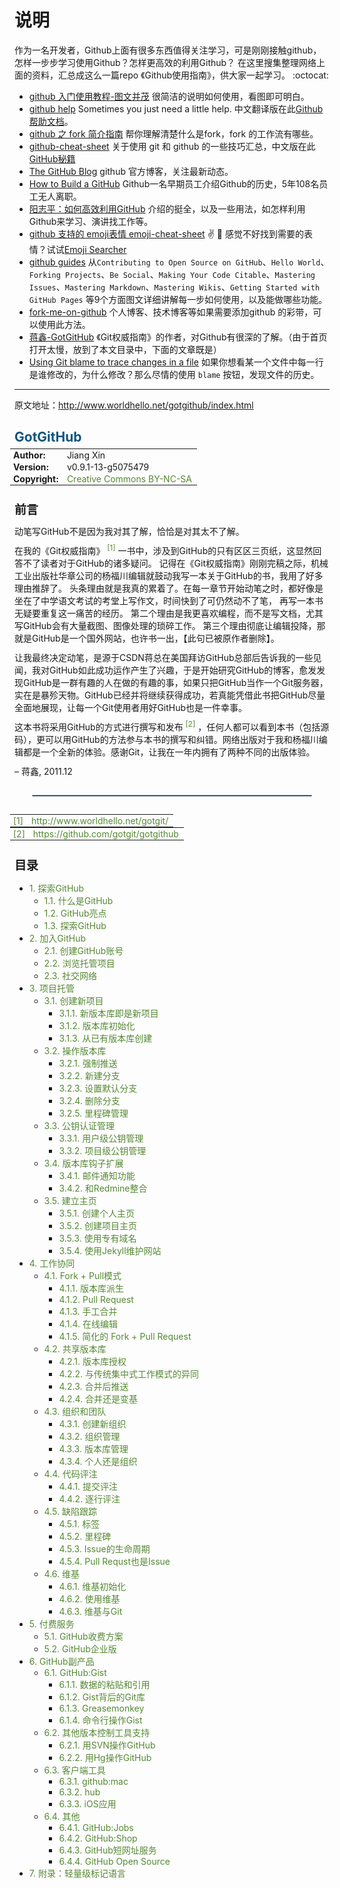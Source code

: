 
说明
==============
作为一名开发者，Github上面有很多东西值得关注学习，可是刚刚接触github，怎样一步步学习使用Github？怎样更高效的利用Github？
在这里搜集整理网络上面的资料，汇总成这么一篇repo 《Github使用指南》，供大家一起学习。 :octocat:

- [github 入门使用教程-图文并茂](http://developer.51cto.com/art/201407/446249_all.htm) 很简洁的说明如何使用，看图即可明白。	
- [github help](https://help.github.com/) Sometimes you just need a little help. 中文翻译版在此[Github 帮助文档](https://github.com/waylau/github-help)。
- [github 之 fork 简介指南](https://linux.cn/article-4292-1.html) 帮你理解清楚什么是fork，fork 的工作流有哪些。
- [github-cheat-sheet](https://github.com/tiimgreen/github-cheat-sheet) 关于使用 git 和 github 的一些技巧汇总，中文版在此[GitHub秘籍](https://github.com/tiimgreen/github-cheat-sheet/blob/master/README.zh-cn.md)
- [The GitHub Blog](https://github.com/blog) github 官方博客，关注最新动态。
- [How to Build a GitHub](http://zachholman.com/talk/how-to-build-a-github/) Github一名早期员工介绍Github的历史，5年108名员工无人离职。
- [阳志平：如何高效利用GitHub](http://www.yangzhiping.com/tech/github.html) 介绍的挺全，以及一些用法，如怎样利用Github来学习、演讲找工作等。
- [github 支持的 emoji表情 emoji-cheat-sheet](http://www.emoji-cheat-sheet.com/) :v: :clap:  感觉不好找到需要的表情？试试[Emoji Searcher](http://emoji.muan.co/) 
- [github guides](https://guides.github.com/) 从`Contributing to Open Source on GitHub`、`Hello World`、`Forking Projects`、`Be Social`、`Making Your Code Citable`、`Mastering Issues`、`Mastering Markdown`、`Mastering Wikis`、`Getting Started with GitHub Pages` 等9个方面图文详细讲解每一步如何使用，以及能做哪些功能。
- [fork-me-on-github](https://github.com/blog/273-github-ribbons) 个人博客、技术博客等如果需要添加github 的彩带，可以使用此方法。
- [蒋鑫-GotGitHub](GotGitHub.md) 《Git权威指南》的作者，对Github有很深的了解。（由于首页打开太慢，放到了本文目录中，下面的文章既是）
- [Using Git blame to trace changes in a file](https://help.github.com/articles/using-git-blame-to-trace-changes-in-a-file/) 如果你想看某一个文件中每一行是谁修改的，为什么修改？那么尽情的使用 `blame` 按钮，发现文件的历史。

-------- 

原文地址：http://www.worldhello.net/gotgithub/index.html

<h1 style="margin:0px;padding:0.7em 0px 0.3em;font-size:1.5em;color:rgb(17, 85, 124);">GotGitHub<a href="http://www.worldhello.net/gotgithub/#gotgithub" title="永久链接至标题" style="color:black;text-decoration:none;font-weight:normal;visibility:hidden;font-size:1em;margin-left:6px;padding:0px 4px;">¶</a></h1>
<table style="font-size:inherit;font-weight:inherit;font-style:inherit;font-variant:inherit;border-collapse:collapse;margin:0px -0.5em;border:0px;">
<colgroup><col/>
<col/>
</colgroup><tbody valign="top">
<tr><th style="text-align:left;padding:1px 8px 1px 5px;border:0px;">Author:</th><td style="padding:1px 8px 1px 5px;text-align:left;border:0px;">Jiang Xin</td>
</tr>
<tr><th style="text-align:left;padding:1px 8px 1px 5px;border:0px;">Version:</th><td style="padding:1px 8px 1px 5px;text-align:left;border:0px;">v0.9.1-13-g5075479</td>
</tr>
<tr><th style="text-align:left;padding:1px 8px 1px 5px;border:0px;">Copyright:</th><td style="padding:1px 8px 1px 5px;text-align:left;border:0px;"><a href="http://creativecommons.org/licenses/by-nc-sa/3.0/" style="color:rgb(85, 136, 51);text-decoration:none;font-weight:normal;">Creative Commons BY-NC-SA</a></td>
</tr>
</tbody>
</table>
<div>
<h2 style="margin:1.3em 0px 0.2em;font-size:1.35em;padding:0px;">前言<a href="http://www.worldhello.net/gotgithub/#id1" title="永久链接至标题" style="color:black;text-decoration:none;font-weight:normal;visibility:hidden;font-size:1em;margin-left:6px;padding:0px 4px;">¶</a></h2>
<p style="margin:0.8em 0px 0.5em;">动笔写GitHub不是因为我对其了解，恰恰是对其太不了解。</p>
<p style="margin:0.8em 0px 0.5em;">在我的《Git权威指南》 <a href="http://www.worldhello.net/gotgithub/#id4" style="color:rgb(85, 136, 51);text-decoration:none;font-weight:normal;font-size:smaller;line-height:0;vertical-align:super;margin:0px;">[1]</a> 一书中，涉及到GitHub的只有区区三页纸，这显然回答不了读者对于GitHub的诸多疑问。
记得在《Git权威指南》刚刚完稿之际，机械工业出版社华章公司的杨福川编辑就鼓动我写一本关于GitHub的书，我用了好多理由推辞了。
头条理由就是我真的累着了。在每一章节开始动笔之时，都好像是坐在了中学语文考试的考堂上写作文，时间快到了可仍然动不了笔，
再写一本书无疑要重复这一痛苦的经历。
第二个理由是我更喜欢编程，而不是写文档，尤其写GitHub会有大量截图、图像处理的琐碎工作。
第三个理由彻底让编辑投降，那就是GitHub是一个国外网站，也许书一出，【此句已被原作者删除】。</p>
<p style="margin:0.8em 0px 0.5em;">让我最终决定动笔，是源于CSDN蒋总在美国拜访GitHub总部后告诉我的一些见闻，我对GitHub如此成功运作产生了兴趣，于是开始研究GitHub的博客，愈发发现GitHub是一群有趣的人在做的有趣的事，如果只把GitHub当作一个Git服务器，实在是暴殄天物。GitHub已经并将继续获得成功，若真能凭借此书把GitHub尽量全面地展现，让每一个Git使用者用好GitHub也是一件幸事。</p>
<p style="margin:0.8em 0px 0.5em;">这本书将采用GitHub的方式进行撰写和发布 <a href="http://www.worldhello.net/gotgithub/#id5" style="color:rgb(85, 136, 51);text-decoration:none;font-weight:normal;font-size:smaller;line-height:0;vertical-align:super;margin:0px;">[2]</a> ，任何人都可以看到本书（包括源码），更可以用GitHub的方法参与本书的撰写和纠错。网络出版对于我和杨福川编辑都是一个全新的体验。感谢Git，让我在一年内拥有了两种不同的出版体验。</p>
<p style="margin:0.8em 0px 0.5em;">– 蒋鑫, 2011.12</p>
<hr style="border:1px solid rgb(170, 187, 204);margin:2em;"/>
<table style="font-size:inherit;font-weight:inherit;font-style:inherit;font-variant:inherit;border-collapse:collapse;margin:0px -0.5em;border:0px;">
<colgroup><col/><col/></colgroup>
<tbody valign="top">
<tr><td style="padding:1px 8px 1px 5px;text-align:left;border:0px;"><a href="http://www.worldhello.net/gotgithub/#id2" style="color:rgb(85, 136, 51);text-decoration:none;font-weight:normal;">[1]</a></td><td style="padding:1px 8px 1px 5px;text-align:left;border:0px;"><a href="http://www.worldhello.net/gotgit/" style="color:rgb(85, 136, 51);text-decoration:none;font-weight:normal;">http://www.worldhello.net/gotgit/</a></td></tr>
</tbody>
</table>
<table style="font-size:inherit;font-weight:inherit;font-style:inherit;font-variant:inherit;border-collapse:collapse;margin:0px -0.5em;border:0px;">
<colgroup><col/><col/></colgroup>
<tbody valign="top">
<tr><td style="padding:1px 8px 1px 5px;text-align:left;border:0px;"><a href="http://www.worldhello.net/gotgithub/#id3" style="color:rgb(85, 136, 51);text-decoration:none;font-weight:normal;">[2]</a></td><td style="padding:1px 8px 1px 5px;text-align:left;border:0px;"><a href="https://github.com/gotgit/gotgithub" style="color:rgb(85, 136, 51);text-decoration:none;font-weight:normal;">https://github.com/gotgit/gotgithub</a></td></tr>
</tbody>
</table>
</div>
<div>
<h2 style="margin:1.3em 0px 0.2em;font-size:1.35em;padding:0px;">目录<a href="http://www.worldhello.net/gotgithub/#id6" title="永久链接至标题" style="color:black;text-decoration:none;font-weight:normal;visibility:hidden;font-size:1em;margin-left:6px;padding:0px 4px;">¶</a></h2>
<div>
<ul>
<li><a href="http://www.worldhello.net/gotgithub/01-explore-github/index.html" style="color:rgb(85, 136, 51);text-decoration:none;font-weight:normal;">1. 探索GitHub</a><ul>
<li><a href="http://www.worldhello.net/gotgithub/01-explore-github/010-what-is-github.html" style="color:rgb(85, 136, 51);text-decoration:none;font-weight:normal;">1.1. 什么是GitHub</a></li>
<li><a href="http://www.worldhello.net/gotgithub/01-explore-github/020-github-hightlights.html" style="color:rgb(85, 136, 51);text-decoration:none;font-weight:normal;">1.2. GitHub亮点</a></li>
<li><a href="http://www.worldhello.net/gotgithub/01-explore-github/030-explore-github.html" style="color:rgb(85, 136, 51);text-decoration:none;font-weight:normal;">1.3. 探索GitHub</a></li>
</ul>
</li>
<li><a href="http://www.worldhello.net/gotgithub/02-join-github/index.html" style="color:rgb(85, 136, 51);text-decoration:none;font-weight:normal;">2. 加入GitHub</a><ul>
<li><a href="http://www.worldhello.net/gotgithub/02-join-github/010-account-setup.html" style="color:rgb(85, 136, 51);text-decoration:none;font-weight:normal;">2.1. 创建GitHub账号</a></li>
<li><a href="http://www.worldhello.net/gotgithub/02-join-github/020-browse-repo.html" style="color:rgb(85, 136, 51);text-decoration:none;font-weight:normal;">2.2. 浏览托管项目</a></li>
<li><a href="http://www.worldhello.net/gotgithub/02-join-github/030-be-social.html" style="color:rgb(85, 136, 51);text-decoration:none;font-weight:normal;">2.3. 社交网络</a></li>
</ul>
</li>
<li><a href="http://www.worldhello.net/gotgithub/03-project-hosting/index.html" style="color:rgb(85, 136, 51);text-decoration:none;font-weight:normal;">3. 项目托管</a><ul>
<li><a href="http://www.worldhello.net/gotgithub/03-project-hosting/010-new-project.html" style="color:rgb(85, 136, 51);text-decoration:none;font-weight:normal;">3.1. 创建新项目</a><ul>
<li><a href="http://www.worldhello.net/gotgithub/03-project-hosting/010-new-project.html#new-repo" style="color:rgb(85, 136, 51);text-decoration:none;font-weight:normal;">3.1.1. 新版本库即是新项目</a></li>
<li><a href="http://www.worldhello.net/gotgithub/03-project-hosting/010-new-project.html#init-by-clone" style="color:rgb(85, 136, 51);text-decoration:none;font-weight:normal;">3.1.2. 版本库初始化</a></li>
<li><a href="http://www.worldhello.net/gotgithub/03-project-hosting/010-new-project.html#init-by-push" style="color:rgb(85, 136, 51);text-decoration:none;font-weight:normal;">3.1.3. 从已有版本库创建</a></li>
</ul>
</li>
<li><a href="http://www.worldhello.net/gotgithub/03-project-hosting/020-repo-operation.html" style="color:rgb(85, 136, 51);text-decoration:none;font-weight:normal;">3.2. 操作版本库</a><ul>
<li><a href="http://www.worldhello.net/gotgithub/03-project-hosting/020-repo-operation.html#noff-push" style="color:rgb(85, 136, 51);text-decoration:none;font-weight:normal;">3.2.1. 强制推送</a></li>
<li><a href="http://www.worldhello.net/gotgithub/03-project-hosting/020-repo-operation.html#new-branch" style="color:rgb(85, 136, 51);text-decoration:none;font-weight:normal;">3.2.2. 新建分支</a></li>
<li><a href="http://www.worldhello.net/gotgithub/03-project-hosting/020-repo-operation.html#default-branch" style="color:rgb(85, 136, 51);text-decoration:none;font-weight:normal;">3.2.3. 设置默认分支</a></li>
<li><a href="http://www.worldhello.net/gotgithub/03-project-hosting/020-repo-operation.html#del-branch" style="color:rgb(85, 136, 51);text-decoration:none;font-weight:normal;">3.2.4. 删除分支</a></li>
<li><a href="http://www.worldhello.net/gotgithub/03-project-hosting/020-repo-operation.html#git-tags" style="color:rgb(85, 136, 51);text-decoration:none;font-weight:normal;">3.2.5. 里程碑管理</a></li>
</ul>
</li>
<li><a href="http://www.worldhello.net/gotgithub/03-project-hosting/030-repo-authz.html" style="color:rgb(85, 136, 51);text-decoration:none;font-weight:normal;">3.3. 公钥认证管理</a><ul>
<li><a href="http://www.worldhello.net/gotgithub/03-project-hosting/030-repo-authz.html#pubkeys" style="color:rgb(85, 136, 51);text-decoration:none;font-weight:normal;">3.3.1. 用户级公钥管理</a></li>
<li><a href="http://www.worldhello.net/gotgithub/03-project-hosting/030-repo-authz.html#deploy-keys" style="color:rgb(85, 136, 51);text-decoration:none;font-weight:normal;">3.3.2. 项目级公钥管理</a></li>
</ul>
</li>
<li><a href="http://www.worldhello.net/gotgithub/03-project-hosting/040-repo-hooks.html" style="color:rgb(85, 136, 51);text-decoration:none;font-weight:normal;">3.4. 版本库钩子扩展</a><ul>
<li><a href="http://www.worldhello.net/gotgithub/03-project-hosting/040-repo-hooks.html#mail-notify-hook" style="color:rgb(85, 136, 51);text-decoration:none;font-weight:normal;">3.4.1. 邮件通知功能</a></li>
<li><a href="http://www.worldhello.net/gotgithub/03-project-hosting/040-repo-hooks.html#redmine" style="color:rgb(85, 136, 51);text-decoration:none;font-weight:normal;">3.4.2. 和Redmine整合</a></li>
</ul>
</li>
<li><a href="http://www.worldhello.net/gotgithub/03-project-hosting/050-homepage.html" style="color:rgb(85, 136, 51);text-decoration:none;font-weight:normal;">3.5. 建立主页</a><ul>
<li><a href="http://www.worldhello.net/gotgithub/03-project-hosting/050-homepage.html#user-homepage" style="color:rgb(85, 136, 51);text-decoration:none;font-weight:normal;">3.5.1. 创建个人主页</a></li>
<li><a href="http://www.worldhello.net/gotgithub/03-project-hosting/050-homepage.html#project-homepage" style="color:rgb(85, 136, 51);text-decoration:none;font-weight:normal;">3.5.2. 创建项目主页</a></li>
<li><a href="http://www.worldhello.net/gotgithub/03-project-hosting/050-homepage.html#dedicate-domain" style="color:rgb(85, 136, 51);text-decoration:none;font-weight:normal;">3.5.3. 使用专有域名</a></li>
<li><a href="http://www.worldhello.net/gotgithub/03-project-hosting/050-homepage.html#jekyll" style="color:rgb(85, 136, 51);text-decoration:none;font-weight:normal;">3.5.4. 使用Jekyll维护网站</a></li>
</ul>
</li>
</ul>
</li>
<li><a href="http://www.worldhello.net/gotgithub/04-work-with-others/index.html" style="color:rgb(85, 136, 51);text-decoration:none;font-weight:normal;">4. 工作协同</a><ul>
<li><a href="http://www.worldhello.net/gotgithub/04-work-with-others/010-fork-and-pull.html" style="color:rgb(85, 136, 51);text-decoration:none;font-weight:normal;">4.1. Fork + Pull模式</a><ul>
<li><a href="http://www.worldhello.net/gotgithub/04-work-with-others/010-fork-and-pull.html#fork" style="color:rgb(85, 136, 51);text-decoration:none;font-weight:normal;">4.1.1. 版本库派生</a></li>
<li><a href="http://www.worldhello.net/gotgithub/04-work-with-others/010-fork-and-pull.html#pull-request" style="color:rgb(85, 136, 51);text-decoration:none;font-weight:normal;">4.1.2. Pull Request</a></li>
<li><a href="http://www.worldhello.net/gotgithub/04-work-with-others/010-fork-and-pull.html#merge-by-hands" style="color:rgb(85, 136, 51);text-decoration:none;font-weight:normal;">4.1.3. 手工合并</a></li>
<li><a href="http://www.worldhello.net/gotgithub/04-work-with-others/010-fork-and-pull.html#online-edit" style="color:rgb(85, 136, 51);text-decoration:none;font-weight:normal;">4.1.4. 在线编辑</a></li>
<li><a href="http://www.worldhello.net/gotgithub/04-work-with-others/010-fork-and-pull.html#fork-pull-request" style="color:rgb(85, 136, 51);text-decoration:none;font-weight:normal;">4.1.5. 简化的 Fork + Pull Request</a></li>
</ul>
</li>
<li><a href="http://www.worldhello.net/gotgithub/04-work-with-others/020-shared-repo.html" style="color:rgb(85, 136, 51);text-decoration:none;font-weight:normal;">4.2. 共享版本库</a><ul>
<li><a href="http://www.worldhello.net/gotgithub/04-work-with-others/020-shared-repo.html#collaborators" style="color:rgb(85, 136, 51);text-decoration:none;font-weight:normal;">4.2.1. 版本库授权</a></li>
<li><a href="http://www.worldhello.net/gotgithub/04-work-with-others/020-shared-repo.html#central-model" style="color:rgb(85, 136, 51);text-decoration:none;font-weight:normal;">4.2.2. 与传统集中式工作模式的异同</a></li>
<li><a href="http://www.worldhello.net/gotgithub/04-work-with-others/020-shared-repo.html#merge-and-push" style="color:rgb(85, 136, 51);text-decoration:none;font-weight:normal;">4.2.3. 合并后推送</a></li>
<li><a href="http://www.worldhello.net/gotgithub/04-work-with-others/020-shared-repo.html#rebase-and-push" style="color:rgb(85, 136, 51);text-decoration:none;font-weight:normal;">4.2.4. 合并还是变基</a></li>
</ul>
</li>
<li><a href="http://www.worldhello.net/gotgithub/04-work-with-others/030-organization.html" style="color:rgb(85, 136, 51);text-decoration:none;font-weight:normal;">4.3. 组织和团队</a><ul>
<li><a href="http://www.worldhello.net/gotgithub/04-work-with-others/030-organization.html#new-org" style="color:rgb(85, 136, 51);text-decoration:none;font-weight:normal;">4.3.1. 创建新组织</a></li>
<li><a href="http://www.worldhello.net/gotgithub/04-work-with-others/030-organization.html#org-settings" style="color:rgb(85, 136, 51);text-decoration:none;font-weight:normal;">4.3.2. 组织管理</a></li>
<li><a href="http://www.worldhello.net/gotgithub/04-work-with-others/030-organization.html#org-repo-mgmt" style="color:rgb(85, 136, 51);text-decoration:none;font-weight:normal;">4.3.3. 版本库管理</a></li>
<li><a href="http://www.worldhello.net/gotgithub/04-work-with-others/030-organization.html#pros-of-org" style="color:rgb(85, 136, 51);text-decoration:none;font-weight:normal;">4.3.4. 个人还是组织</a></li>
</ul>
</li>
<li><a href="http://www.worldhello.net/gotgithub/04-work-with-others/040-code-review.html" style="color:rgb(85, 136, 51);text-decoration:none;font-weight:normal;">4.4. 代码评注</a><ul>
<li><a href="http://www.worldhello.net/gotgithub/04-work-with-others/040-code-review.html#commit-comments" style="color:rgb(85, 136, 51);text-decoration:none;font-weight:normal;">4.4.1. 提交评注</a></li>
<li><a href="http://www.worldhello.net/gotgithub/04-work-with-others/040-code-review.html#line-comments" style="color:rgb(85, 136, 51);text-decoration:none;font-weight:normal;">4.4.2. 逐行评注</a></li>
</ul>
</li>
<li><a href="http://www.worldhello.net/gotgithub/04-work-with-others/050-issue.html" style="color:rgb(85, 136, 51);text-decoration:none;font-weight:normal;">4.5. 缺陷跟踪</a><ul>
<li><a href="http://www.worldhello.net/gotgithub/04-work-with-others/050-issue.html#labels" style="color:rgb(85, 136, 51);text-decoration:none;font-weight:normal;">4.5.1. 标签</a></li>
<li><a href="http://www.worldhello.net/gotgithub/04-work-with-others/050-issue.html#milestone" style="color:rgb(85, 136, 51);text-decoration:none;font-weight:normal;">4.5.2. 里程碑</a></li>
<li><a href="http://www.worldhello.net/gotgithub/04-work-with-others/050-issue.html#issue" style="color:rgb(85, 136, 51);text-decoration:none;font-weight:normal;">4.5.3. Issue的生命周期</a></li>
<li><a href="http://www.worldhello.net/gotgithub/04-work-with-others/050-issue.html#pull-requstissue" style="color:rgb(85, 136, 51);text-decoration:none;font-weight:normal;">4.5.4. Pull Requst也是Issue</a></li>
</ul>
</li>
<li><a href="http://www.worldhello.net/gotgithub/04-work-with-others/060-wiki.html" style="color:rgb(85, 136, 51);text-decoration:none;font-weight:normal;">4.6. 维基</a><ul>
<li><a href="http://www.worldhello.net/gotgithub/04-work-with-others/060-wiki.html#wiki-init" style="color:rgb(85, 136, 51);text-decoration:none;font-weight:normal;">4.6.1. 维基初始化</a></li>
<li><a href="http://www.worldhello.net/gotgithub/04-work-with-others/060-wiki.html#use-wiki" style="color:rgb(85, 136, 51);text-decoration:none;font-weight:normal;">4.6.2. 使用维基</a></li>
<li><a href="http://www.worldhello.net/gotgithub/04-work-with-others/060-wiki.html#git" style="color:rgb(85, 136, 51);text-decoration:none;font-weight:normal;">4.6.3. 维基与Git</a></li>
</ul>
</li>
</ul>
</li>
<li><a href="http://www.worldhello.net/gotgithub/05-commercial-github/index.html" style="color:rgb(85, 136, 51);text-decoration:none;font-weight:normal;">5. 付费服务</a><ul>
<li><a href="http://www.worldhello.net/gotgithub/05-commercial-github/non-free-plans.html" style="color:rgb(85, 136, 51);text-decoration:none;font-weight:normal;">5.1. GitHub收费方案</a></li>
<li><a href="http://www.worldhello.net/gotgithub/05-commercial-github/github-enterprise.html" style="color:rgb(85, 136, 51);text-decoration:none;font-weight:normal;">5.2. GitHub企业版</a></li>
</ul>
</li>
<li><a href="http://www.worldhello.net/gotgithub/06-side-projects/index.html" style="color:rgb(85, 136, 51);text-decoration:none;font-weight:normal;">6. GitHub副产品</a><ul>
<li><a href="http://www.worldhello.net/gotgithub/06-side-projects/gist.html" style="color:rgb(85, 136, 51);text-decoration:none;font-weight:normal;">6.1. GitHub:Gist</a><ul>
<li><a href="http://www.worldhello.net/gotgithub/06-side-projects/gist.html#paste" style="color:rgb(85, 136, 51);text-decoration:none;font-weight:normal;">6.1.1. 数据的粘贴和引用</a></li>
<li><a href="http://www.worldhello.net/gotgithub/06-side-projects/gist.html#gistgit" style="color:rgb(85, 136, 51);text-decoration:none;font-weight:normal;">6.1.2. Gist背后的Git库</a></li>
<li><a href="http://www.worldhello.net/gotgithub/06-side-projects/gist.html#greasemonkey" style="color:rgb(85, 136, 51);text-decoration:none;font-weight:normal;">6.1.3. Greasemonkey</a></li>
<li><a href="http://www.worldhello.net/gotgithub/06-side-projects/gist.html#gist-cli" style="color:rgb(85, 136, 51);text-decoration:none;font-weight:normal;">6.1.4. 命令行操作Gist</a></li>
</ul>
</li>
<li><a href="http://www.worldhello.net/gotgithub/06-side-projects/other-scm.html" style="color:rgb(85, 136, 51);text-decoration:none;font-weight:normal;">6.2. 其他版本控制工具支持</a><ul>
<li><a href="http://www.worldhello.net/gotgithub/06-side-projects/svn.html" style="color:rgb(85, 136, 51);text-decoration:none;font-weight:normal;">6.2.1. 用SVN操作GitHub</a></li>
<li><a href="http://www.worldhello.net/gotgithub/06-side-projects/hg-git.html" style="color:rgb(85, 136, 51);text-decoration:none;font-weight:normal;">6.2.2. 用Hg操作GitHub</a></li>
</ul>
</li>
<li><a href="http://www.worldhello.net/gotgithub/06-side-projects/tools.html" style="color:rgb(85, 136, 51);text-decoration:none;font-weight:normal;">6.3. 客户端工具</a><ul>
<li><a href="http://www.worldhello.net/gotgithub/06-side-projects/github-mac.html" style="color:rgb(85, 136, 51);text-decoration:none;font-weight:normal;">6.3.1. github:mac</a></li>
<li><a href="http://www.worldhello.net/gotgithub/06-side-projects/hub.html" style="color:rgb(85, 136, 51);text-decoration:none;font-weight:normal;">6.3.2. hub</a></li>
<li><a href="http://www.worldhello.net/gotgithub/06-side-projects/ios.html" style="color:rgb(85, 136, 51);text-decoration:none;font-weight:normal;">6.3.3. iOS应用</a></li>
</ul>
</li>
<li><a href="http://www.worldhello.net/gotgithub/06-side-projects/others.html" style="color:rgb(85, 136, 51);text-decoration:none;font-weight:normal;">6.4. 其他</a><ul>
<li><a href="http://www.worldhello.net/gotgithub/06-side-projects/jobs.html" style="color:rgb(85, 136, 51);text-decoration:none;font-weight:normal;">6.4.1. GitHub:Jobs</a></li>
<li><a href="http://www.worldhello.net/gotgithub/06-side-projects/shop.html" style="color:rgb(85, 136, 51);text-decoration:none;font-weight:normal;">6.4.2. GitHub:Shop</a></li>
<li><a href="http://www.worldhello.net/gotgithub/06-side-projects/short-url.html" style="color:rgb(85, 136, 51);text-decoration:none;font-weight:normal;">6.4.3. GitHub短网址服务</a></li>
<li><a href="http://www.worldhello.net/gotgithub/06-side-projects/opensource.html" style="color:rgb(85, 136, 51);text-decoration:none;font-weight:normal;">6.4.4. GitHub Open Source</a></li>
</ul>
</li>
</ul>
</li>
<li><a href="http://www.worldhello.net/gotgithub/appendix/markups.html" style="color:rgb(85, 136, 51);text-decoration:none;font-weight:normal;">7. 附录：轻量级标记语言</a></li>
</ul>
</div>

